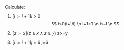 Calculate:

1. $[i := i + 1]i > 0$
$$
i>0(i+1/i) \n
i+1>0 \n
i>-1 \n
$$




2. $[z := x](z ≥ x ∧ z ≥ y)$
z>=y
3. $[i := i + 1]j = 6$
j=6

